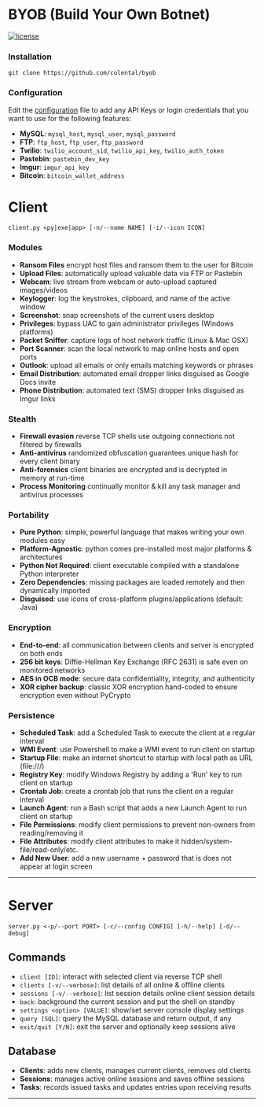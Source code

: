 # BYOB (Build Your Own Botnet) 

[![license](https://img.shields.io/github/license/mashape/apistatus.svg)](https://github.com/colental/byob/blob/master/LICENSE)

### Installation
`git clone https://github.com/colental/byob`

### Configuration
Edit the [configuration](config.ini) file to add any API Keys or login credentials 
that you want to use for the following features:
- **MySQL**: `mysql_host`, `mysql_user`, `mysql_password`
- **FTP**: `ftp_host`, `ftp_user`, `ftp_password`
- **Twilio**: `twilio_account_sid`, `twilio_api_key`, `twilio_auth_token`
- **Pastebin**: `pastebin_dev_key` 
- **Imgur**: `imgur_api_key` 
- **Bitcoin**: `bitcoin_wallet_address`

# Client
`client.py <py|exe|app> [-n/--name NAME] [-i/--icon ICON]`

### Modules
- **Ransom Files**  encrypt host files and ransom them to the user for Bitcoin
- **Upload Files**: automatically upload valuable data via FTP or Pastebin
- **Webcam**: live stream from webcam or auto-upload captured images/videos
- **Keylogger**: log the keystrokes, clipboard, and name of the active window
- **Screenshot**: snap screenshots of the current users desktop 
- **Privileges**: bypass UAC to gain administrator privileges (Windows platforms)
- **Packet Sniffer**: capture logs of host network traffic (Linux & Mac OSX)
- **Port Scanner**: scan the local network to map online hosts and open ports
- **Outlook**: upload all emails or only emails matching keywords or phrases
- **Email Distribution**: automated email dropper links disguised as Google Docs invite
- **Phone Distribution**: automated text (SMS) dropper links disguised as Imgur links

### Stealth
- **Firewall evasion**     reverse TCP shells use outgoing connections not filtered by firewalls
- **Anti-antivirus**       randomized obfuscation guarantees unique hash for every client binary
- **Anti-forensics**       client binaries are encrypted and is decrypted in memory at run-time
- **Process Monitoring**   continually monitor & kill any task manager and antivirus processes

### Portability
- **Pure Python**:         simple, powerful language that makes writing your own modules easy
- **Platform-Agnostic**:   python comes pre-installed most major platforms & architectures
- **Python Not Required**: client executable compiled with a standalone Python interpreter
- **Zero Dependencies**:   missing packages are loaded remotely and then dynamically imported
- **Disguised**:           use icons of cross-platform plugins/applications (default: Java)

### Encryption
- **End-to-end**:          all communication between clients and server is encrypted on both ends
- **256 bit keys**:        Diffie-Hellman Key Exchange (RFC 2631) is safe even on monitored networks
- **AES in OCB mode**:     secure data confidentiality, integrity, and authenticity
- **XOR cipher backup**:   classic XOR encryption hand-coded to ensure encryption even without PyCrypto

### Persistence
- **Scheduled Task**:     add a Scheduled Task to execute the client at a regular interval
- **WMI Event**:          use Powershell to make a WMI event to run client on startup
- **Startup File**:       make an internet shortcut to startup with local path as URL (file:///)
- **Registry Key**:       modify Windows Registry by adding a 'Run' key to run client on startup
- **Crontab Job**:        create a crontab job that runs the client on a regular interval
- **Launch Agent**:       run a Bash script that adds a new Launch Agent to run client on startup
- **File Permissions**:   modify client permissions to prevent non-owners from reading/removing it
- **File Attributes**:    modify client attributes to make it hidden/system-file/read-only/etc.
- **Add New User**:       add a new username + password that is does not appear at login screen

---------------------------------------------

# Server
`server.py <-p/--port PORT> [-c/--config CONFIG] [-h/--help] [-d/--debug]` 

## Commands
- `client [ID]`: interact with selected client via reverse TCP shell
- `clients [-v/--verbose]`: list details of all online & offline clients
- `sessions [-v/--verbose]`: list session details online client session details
- `back`: background the current session and put the shell on standby
- `settings <option> [VALUE]`: show/set server console display settings
- `query [SQL]`: query the MySQL database and return output, if any
- `exit/quit [Y/N]`: exit the server and optionally keep sessions alive

## Database
- **Clients**: adds new clients, manages current clients, removes old clients
- **Sessions**: manages active online sessions and saves offline sessions
- **Tasks**: records issued tasks and updates entries upon receiving results
____________________________________________